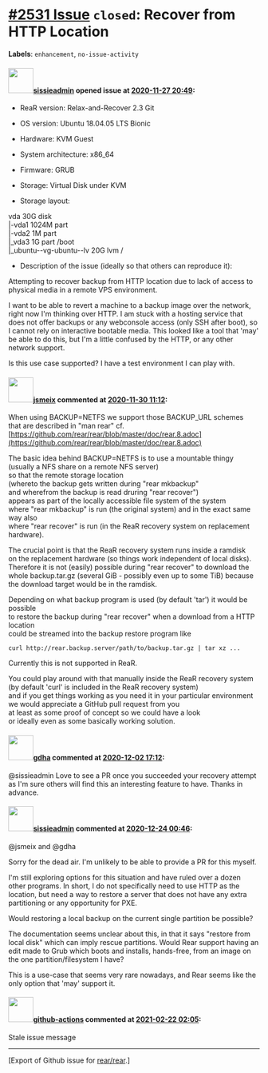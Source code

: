 [\#2531 Issue](https://github.com/rear/rear/issues/2531) `closed`: Recover from HTTP Location
=============================================================================================

**Labels**: `enhancement`, `no-issue-activity`

#### <img src="https://avatars.githubusercontent.com/u/57243069?v=4" width="50">[sissieadmin](https://github.com/sissieadmin) opened issue at [2020-11-27 20:49](https://github.com/rear/rear/issues/2531):

-   ReaR version: Relax-and-Recover 2.3 Git

-   OS version: Ubuntu 18.04.05 LTS Bionic

-   Hardware: KVM Guest

-   System architecture: x86\_64

-   Firmware: GRUB

-   Storage: Virtual Disk under KVM

-   Storage layout:

vda 30G disk  
|-vda1 1024M part  
|-vda2 1M part  
|\_vda3 1G part /boot  
|\_ubuntu--vg-ubuntu--lv 20G lvm /

-   Description of the issue (ideally so that others can reproduce it):

Attempting to recover backup from HTTP location due to lack of access to
physical media in a remote VPS environment.

I want to be able to revert a machine to a backup image over the
network, right now I'm thinking over HTTP. I am stuck with a hosting
service that does not offer backups or any webconsole access (only SSH
after boot), so I cannot rely on interactive bootable media. This looked
like a tool that 'may' be able to do this, but I'm a little confused by
the HTTP, or any other network support.

Is this use case supported? I have a test environment I can play with.

#### <img src="https://avatars.githubusercontent.com/u/1788608?u=925fc54e2ce01551392622446ece427f51e2f0ce&v=4" width="50">[jsmeix](https://github.com/jsmeix) commented at [2020-11-30 11:12](https://github.com/rear/rear/issues/2531#issuecomment-735721085):

When using BACKUP=NETFS we support those BACKUP\_URL schemes  
that are described in "man rear" cf.  
[https://github.com/rear/rear/blob/master/doc/rear.8.adoc](https://github.com/rear/rear/blob/master/doc/rear.8.adoc)

The basic idea behind BACKUP=NETFS is to use a mountable thingy  
(usually a NFS share on a remote NFS server)  
so that the remote storage location  
(whereto the backup gets written during "rear mkbackup"  
and wherefrom the backup is read druring "rear recover")  
appears as part of the locally accessible file system of the system  
where "rear mkbackup" is run (the original system) and in the exact same
way also  
where "rear recover" is run (in the ReaR recovery system on replacement
hardware).

The crucial point is that the ReaR recovery system runs inside a
ramdisk  
on the replacement hardware (so things work independent of local
disks).  
Therefore it is not (easily) possible during "rear recover" to download
the  
whole backup.tar.gz (several GiB - possibly even up to some TiB)
because  
the download target would be in the ramdisk.

Depending on what backup program is used (by default 'tar') it would be
possible  
to restore the backup during "rear recover" when a download from a HTTP
location  
could be streamed into the backup restore program like

    curl http://rear.backup.server/path/to/backup.tar.gz | tar xz ...

Currently this is not supported in ReaR.

You could play around with that manually inside the ReaR recovery
system  
(by default 'curl' is included in the ReaR recovery system)  
and if you get things working as you need it in your particular
environment  
we would appreciate a GitHub pull request from you  
at least as some proof of concept so we could have a look  
or ideally even as some basically working solution.

#### <img src="https://avatars.githubusercontent.com/u/888633?u=cdaeb31efcc0048d3619651aa18dd4b76e636b21&v=4" width="50">[gdha](https://github.com/gdha) commented at [2020-12-02 17:12](https://github.com/rear/rear/issues/2531#issuecomment-737369988):

@sissieadmin Love to see a PR once you succeeded your recovery attempt
as I'm sure others will find this an interesting feature to have. Thanks
in advance.

#### <img src="https://avatars.githubusercontent.com/u/57243069?v=4" width="50">[sissieadmin](https://github.com/sissieadmin) commented at [2020-12-24 00:46](https://github.com/rear/rear/issues/2531#issuecomment-750657869):

@jsmeix and @gdha

Sorry for the dead air. I'm unlikely to be able to provide a PR for this
myself.

I'm still exploring options for this situation and have ruled over a
dozen other programs. In short, I do not specifically need to use HTTP
as the location, but need a way to restore a server that does not have
any extra partitioning or any opportunity for PXE.

Would restoring a local backup on the current single partition be
possible?

The documentation seems unclear about this, in that it says "restore
from local disk" which can imply rescue partitions. Would Rear support
having an edit made to Grub which boots and installs, hands-free, from
an image on the one partition/filesystem I have?

This is a use-case that seems very rare nowadays, and Rear seems like
the only option that 'may' support it.

#### <img src="https://avatars.githubusercontent.com/in/15368?v=4" width="50">[github-actions](https://github.com/apps/github-actions) commented at [2021-02-22 02:05](https://github.com/rear/rear/issues/2531#issuecomment-782988625):

Stale issue message

------------------------------------------------------------------------

\[Export of Github issue for
[rear/rear](https://github.com/rear/rear).\]
